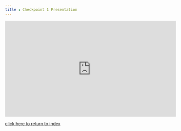 ```yaml
---
title : Checkpoint 1 Presentation
---
```


<iframe width="560" height="315" src="https://www.youtube.com/embed/-smhe-aNgJs" title="YouTube video player" frameborder="0" allow="accelerometer; autoplay; clipboard-write; encrypted-media; gyroscope; picture-in-picture; web-share" allowfullscreen></iframe>

[click here to return to index](/index)
